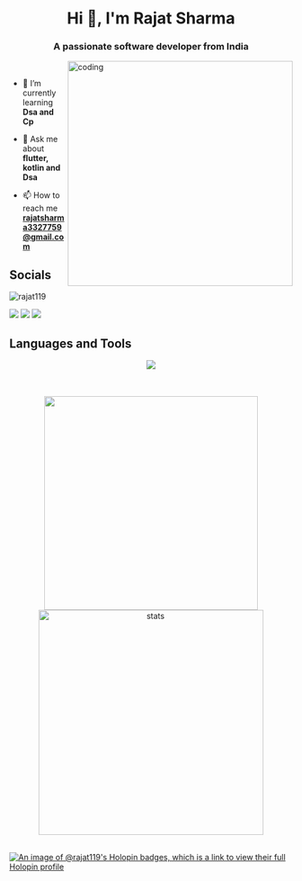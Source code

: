 <h1 align="center">Hi 👋, I'm Rajat Sharma</h1>
<h3 align="center">A passionate software developer from India</h3>

<img align="right" src="https://user-images.githubusercontent.com/55389276/140866485-8fb1c876-9a8f-4d6a-98dc-08c4981eaf70.gif" alt="coding" width="400"/>

</br>

- 🌱 I’m currently learning **Dsa and Cp**

- 💬 Ask me about **flutter, kotlin and Dsa**

- 📫 How to reach me **rajatsharma3327759@gmail.com**


## Socials
<p> <img src="https://komarev.com/ghpvc/?username=rajat119&label=Profile%20views&color=0e75b6&style=flat" alt="rajat119" /> </p>
<a href="https://www.linkedin.com/in/rajat-sharma-063b69132/" target="blank"><img src="https://skillicons.dev/icons?i=linkedin"></a>
<a href="https://www.leetcode.com/rajat119" target="blank"><img src="https://skillicons.dev/icons?i=github"></a>
<a href="mailto:rajatsharma3327759@gmail.com?subject=Hey%20Rajat&body=Hi%20there"><img src="https://skillicons.dev/icons?i=gmail"></a>

## Languages and Tools
<p align="center">
<img  src="https://skillicons.dev/icons?i=html,css,js,flutter,dart,github,vscode,androidstudio,java,cpp,python,firebase,mongodb,aws,googlecloud" >
</p>

</br>

</br>

<div align='center' width="6rem">
    <img   width="380px" src="https://github-readme-stats.vercel.app/api?username=Rajat119&theme=jolly&show_icons=true"/>
    <img  width="400px" src="https://github-readme-streak-stats.herokuapp.com?user=Rajat119&theme=jolly&border_radius=5" alt= "stats"/>
</div>

<!--
![rajat119's Top Languages](https://github-readme-stats.vercel.app/api/top-langs/?username=rajat119&theme=radical&show_icons=true&hide_border=true&layout=compact)
-->

</br>

[![An image of @rajat119's Holopin badges, which is a link to view their full Holopin profile](https://holopin.me/rajat119)](https://holopin.io/@rajat119)
